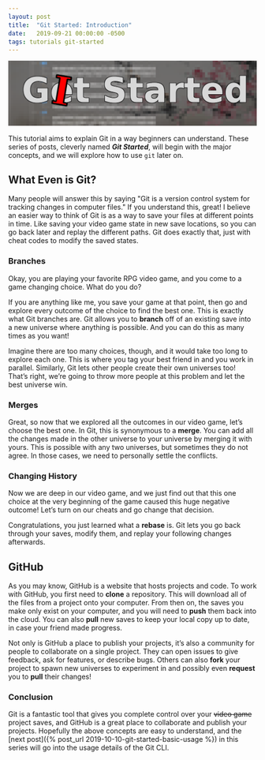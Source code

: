 ```yaml
---
layout: post
title:  "Git Started: Introduction"
date:   2019-09-21 00:00:00 -0500
tags: tutorials git-started
---
```

![git-started](/assets/git-started/banner.png)

This tutorial aims to explain Git in a way beginners can understand. These
series of posts, cleverly named ***Git Started***, will begin with the major
concepts, and we will explore how to use `git` later on.

## What Even is Git?
Many people will answer this by saying "Git is a version control
system for tracking changes in computer files." If you understand
this, great! I believe an easier way to think of Git is as a way to
save your files at different points in time. Like saving your video
game state in new save locations, so you can go back later and replay
the different paths. Git does exactly that, just with cheat codes to
modify the saved states.

### Branches
Okay, you are playing your favorite RPG video game, and you come to a
game changing choice. What do you do?

If you are anything like me, you save your game at that point, then
go and explore every outcome of the choice to find the best one. This
is exactly what Git branches are. Git allows you to **branch** off of an
existing save into a new universe where anything is possible. And you
can do this as many times as you want!

Imagine there are too many choices, though, and it would take too long
to explore each one. This is where you tag your best friend in and you
work in parallel. Similarly, Git lets other people create their own
universes too! That’s right, we’re going to throw more people at
this problem and let the best universe win.

### Merges
Great, so now that we explored all the outcomes in our video game, let’s
choose the best one. In Git, this is synonymous to a **merge**. You can add
all the changes made in the other universe to your universe by merging it
with yours. This is possible with any two universes, but sometimes they
do not agree. In those cases, we need to personally settle the conflicts.

### Changing History
Now we are deep in our video game, and we just find out that this one
choice at the very beginning of the game caused this huge negative
outcome! Let’s turn on our cheats and go change that decision.

Congratulations, you just learned what a **rebase** is. Git lets you go
back through your saves, modify them, and replay your following changes
afterwards.

## GitHub
As you may know, GitHub is a website that hosts projects and code. To work
with GitHub, you first need to **clone** a repository. This will download
all of the files from a project onto your computer. From then on, the
saves you make only exist on your computer, and you will need to **push**
them back into the cloud. You can also **pull** new saves to keep your local
copy up to date, in case your friend made progress.

Not only is GitHub a place to publish your projects, it’s also a
community for people to collaborate on a single project. They can open
issues to give feedback, ask for features, or describe bugs. Others
can also **fork** your project to spawn new universes to experiment in and
possibly even **request** you to **pull** their changes!

### Conclusion
Git is a fantastic tool that gives you complete control over your
<del>video game</del> project saves, and GitHub is a great place
to collaborate and publish your projects. Hopefully the above
concepts are easy to understand, and the
[next post]({% post_url 2019-10-10-git-started-basic-usage %})
in this series will go into the usage details of the Git CLI.
